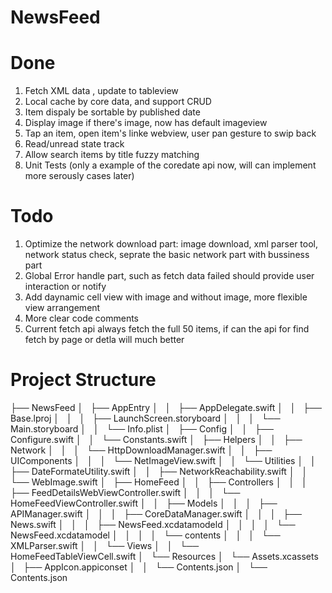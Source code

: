 # NewsFeed

# Done
1. Fetch XML data , update to tableview
2. Local cache by core data, and support CRUD 
3. Item dispaly be sortable by published date
4. Display image if there's image, now has default imageview
5. Tap an item, open item's linke webview, user pan gesture  to swip back 
6. Read/unread state track
7. Allow search items by title fuzzy matching
8. Unit Tests (only a example of the coredate api now, will can implement more serously cases later)

# Todo
1. Optimize the network download part: image download, xml parser tool, network status check, seprate the basic network part with bussiness part
2. Global Error handle part, such as fetch data failed should provide user interaction or notify
3. Add daynamic cell view with image and without image, more flexible view arrangement
4. More clear code comments
5. Current fetch api always fetch the full 50 items, if can the api for find fetch by page or detla will much better


# Project Structure
├── NewsFeed
│   ├── AppEntry
│   │   ├── AppDelegate.swift
│   │   ├── Base.lproj
│   │   │   ├── LaunchScreen.storyboard
│   │   │   └── Main.storyboard
│   │   └── Info.plist
│   ├── Config
│   │   ├── Configure.swift
│   │   └── Constants.swift
│   ├── Helpers
│   │   ├── Network
│   │   │   └── HttpDownloadManager.swift
│   │   ├── UIComponents
│   │   │   └── NetImageView.swift
│   │   └── Utilities
│   │       ├── DateFormateUtility.swift
│   │       ├── NetworkReachability.swift
│   │       └── WebImage.swift
│   ├── HomeFeed
│   │   ├── Controllers
│   │   │   ├── FeedDetailsWebViewController.swift
│   │   │   └── HomeFeedViewController.swift
│   │   ├── Models
│   │   │   ├── APIManager.swift
│   │   │   ├── CoreDataManager.swift
│   │   │   ├── News.swift
│   │   │   ├── NewsFeed.xcdatamodeld
│   │   │   │   └── NewsFeed.xcdatamodel
│   │   │   │       └── contents
│   │   │   └── XMLParser.swift
│   │   └── Views
│   │       └── HomeFeedTableViewCell.swift
│   └── Resources
│       └── Assets.xcassets
│           ├── AppIcon.appiconset
│           │   └── Contents.json
│           └── Contents.json

